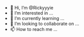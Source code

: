 - 👋 Hi, I’m @Rickyyyie
- 👀 I’m interested in ...
- 🌱 I’m currently learning ...
- 💞️ I’m looking to collaborate on ...
- 📫 How to reach me ...

<!---
Rickyyyie/Rickyyyie is a ✨ special ✨ repository because its `README.md` (this file) appears on your GitHub profile.
You can click the Preview link to take a look at your changes.
--->
